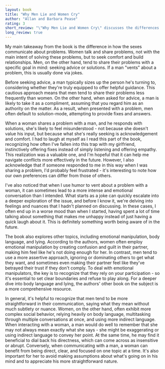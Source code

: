 ```yaml
---
layout: book
title: "Why Men Lie and Women Cry"
author: "Allan and Barbara Pease"
rating: 3
short_review: "\"Why Men Lie and Women Cry\" discusses the differences in how men and women communicate, offering a fun and easy-to-read exploration that's direct and to the point, with some deliberate exaggerations to drive home its key insights."
long_review: true
---
```


My main takeaway from the book is the difference in how the sexes communicate about problems. Women talk and share problems, not with the main intent of solving these problems, but to seek comfort and build relationships. Men, on the other hand, tend to share their problems with a specific goal in mind: seeking advice or solutions. If a man "vents" about a problem, this is usually done via jokes.

Before seeking advice, a man typically sizes up the person he's turning to, considering whether they're truly equipped to offer helpful guidance. This cautious approach means that men tend to share their problems less frequently than women. On the other hand, when asked for advice, a man is likely to take it as a compliment, assuming that you regard him as an authority on the matter. As a result, when presented with a problem, men often default to solution-mode, attempting to provide fixes and answers.

When a woman shares a problem with a man, and he responds with solutions, she's likely to feel misunderstood - not because she doesn't value his input, but because what she's really seeking is acknowledgement and comfort. I had to laugh at myself as I read this part of the book, recognizing how often I've fallen into this trap with my girlfriend, instinctively offering fixes instead of simply listening and offering empathy. This realization was a valuable one, and I'm hopeful that it can help me navigate conflicts more effectively in the future. However, I also acknowledge that if someone responded to me in this way when I was sharing a problem, I'd probably feel frustrated - it's interesting to note how our own preferences can differ from those of others. 

I've also noticed that when I use humor to vent about a problem with a woman, it can sometimes lead to a more intense and emotional conversation than I intended. What starts as a joke can quickly escalate into a deeper exploration of the issue, and before I know it, we're delving into feelings and nuances that I hadn't planned on discussing. In these cases, I often end up in a worse mood than when I started, having spent a lot of time talking about something that makes me unhappy instead of just having a quick laugh about it. This is definitely something worth being aware of in the future.

The book also explores other topics, including emotional manipulation, body language, and lying. According to the authors, women often employ emotional manipulation by creating confusion and guilt in their partner, making him feel like he's not doing enough for her. In contrast, men tend to use a more assertive approach, ignoring or dominating others to get what they want, and sometimes even making their partner feel like they've betrayed their trust if they don't comply. To deal with emotional manipulators, the key is to recognize that they rely on your participation - so it's essential to set clear boundaries and refuse to play along. For a deeper dive into body language and lying, the authors' other book on the subject is a more comprehensive resource.

In general, it's helpful to recognize that men tend to be more straightforward in their communication, saying what they mean without much subtlety or nuance. Women, on the other hand, often exhibit more complex social behavior, relying heavily on body language, multitasking through multiple conversations at once, and using more indirect language. When interacting with a woman, a man would do well to remember that she may not always mean exactly what she says - she might be exaggerating or using indirect language to convey her point. At the same time, he may find it beneficial to dial back his directness, which can come across as insensitive or abrupt. Conversely, when communicating with a man, a woman can benefit from being direct, clear, and focused on one topic at a time. It's also important for her to avoid making assumptions about what's going on in his mind and to appreciate his more straightforward nature.